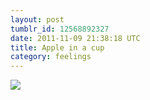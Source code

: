 ```yaml
---
layout: post
tumblr_id: 12568892327
date: 2011-11-09 21:38:18 UTC
title: Apple in a cup
category: feelings
---
```


![](http://24.media.tumblr.com/tumblr_luexfveRht1r2leoqo1_1280.png)
